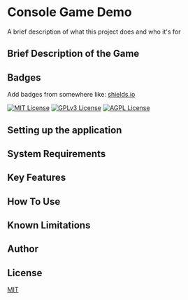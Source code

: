 
# Console Game Demo

A brief description of what this project does and who it's for


## Brief Description of the Game
## Badges

Add badges from somewhere like: [shields.io](https://shields.io/)

[![MIT License](https://img.shields.io/badge/License-MIT-green.svg)](https://choosealicense.com/licenses/mit/)
[![GPLv3 License](https://img.shields.io/badge/License-GPL%20v3-yellow.svg)](https://opensource.org/licenses/)
[![AGPL License](https://img.shields.io/badge/license-AGPL-blue.svg)](http://www.gnu.org/licenses/agpl-3.0)


## Setting up the application
## System Requirements
## Key Features
## How To Use
## Known Limitations
## Author
## License

[MIT](https://choosealicense.com/licenses/mit/)
